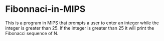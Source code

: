 # Fibonnaci-in-MIPS
This is a program in MIPS that prompts a user to enter an integer while the integer is greater than 25. If the integer is greater than 25 it will print the Fibonacci sequence of N.
